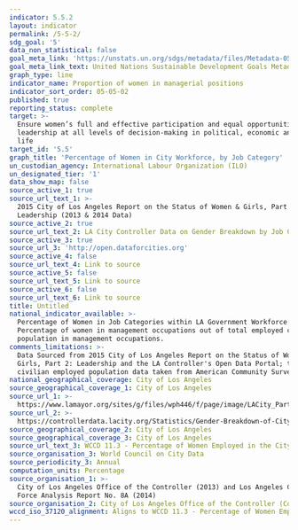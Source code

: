 ```yaml
---
indicator: 5.5.2
layout: indicator
permalink: /5-5-2/
sdg_goal: '5'
data_non_statistical: false
goal_meta_link: 'https://unstats.un.org/sdgs/metadata/files/Metadata-05-05-02.pdf'
goal_meta_link_text: United Nations Sustainable Development Goals Metadata (PDF 372 KB)
graph_type: line
indicator_name: Proportion of women in managerial positions
indicator_sort_order: 05-05-02
published: true
reporting_status: complete
target: >-
  Ensure women’s full and effective participation and equal opportunities for
  leadership at all levels of decision-making in political, economic and public
  life
target_id: '5.5'
graph_title: 'Percentage of Women in City Workforce, by Job Category'
un_custodian_agency: International Labour Organization (ILO)
un_designated_tier: '1'
data_show_map: false
source_active_1: true
source_url_text_1: >-
  2015 City of Los Angeles Report on the Status of Women & Girls, Part 2:
  Leadership (2013 & 2014 Data)
source_active_2: true
source_url_text_2: LA City Controller Data on Gender Breakdown by Job Category (2013 data)
source_active_3: true
source_url_3: 'http://open.dataforcities.org'
source_active_4: false
source_url_text_4: Link to source
source_active_5: false
source_url_text_5: Link to source
source_active_6: false
source_url_text_6: Link to source
title: Untitled
national_indicator_available: >-
  Percentage of Women in Job Categories within LA Government Workforce: 2014;
  Percentage of women in management occupations out of total employed civilian
  population in management occupations.
comments_limitations: >-
  Data Sourced from 2015 City of Los Angeles Report on the Status of Women &
  Girls, Part 2: Leadership and the LA Controller's Open Data Portal; total
  civilian employed population data taken from American Community Survey
national_geographical_coverage: City of Los Angeles
source_geographical_coverage_1: City of Los Angeles
source_url_1: >-
  https://www.lamayor.org/sites/g/files/wph446/f/page/image/LACity_Part2_Leadership.pdf
source_url_2: >-
  https://controllerdata.lacity.org/Statistics/Gender-Breakdown-of-City-Workers-by-Category/fvfi-5kja/data
source_geographical_coverage_2: City of Los Angeles
source_geographical_coverage_3: City of Los Angeles
source_url_text_3: WCCD 11.3 - Percentage of Women Employed in the City Gov’t Workforce
source_organisation_3: World Council on City Data
source_periodicity_3: Annual
computation_units: Percentage
source_organisation_1: >-
  City of Los Angeles Office of the Controller (2013) and Los Angeles City Work
  Force Analysis Report No. 8A (2014)
source_organisation_2: City of Los Angeles Office of the Controller (ControlLA Panel)
wccd_iso_37120_alignment: Aligns to WCCD 11.3 - Percentage of Women Employed in the City Gov’t Workforce
---
```

